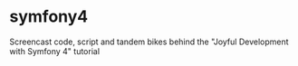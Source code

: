 # symfony4
Screencast code, script and tandem bikes behind the "Joyful Development with Symfony 4" tutorial
